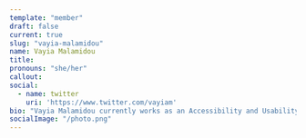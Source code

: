 ```yaml
---
template: "member"
draft: false
current: true
slug: "vayia-malamidou"
name: Vayia Malamidou
title:
pronouns: "she/her"
callout:
social:
  - name: twitter
    uri: 'https://www.twitter.com/vayiam'
bio: "Vayia Malamidou currently works as an Accessibility and Usability Consultant. Originally from Greece, she moved to the UK in 1995 for her postgraduate studies at the University of Birmingham. When she graduated in 2000, she made a career change from archaeology to web development and worked in the digital content profession since then. She has a passion for making websites a great experience for all users. She likes discovering and supporting the things that make people happy at work and in life in general. She lives in the southwest of England with her family and their cat. She loves baking bread and is immensely proud that she has managed to keep a sourdough starter alive for nine years."
socialImage: "/photo.png"
---
```

